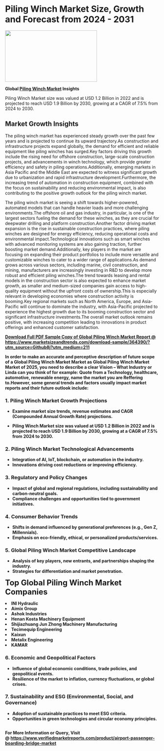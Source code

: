 <H1>Piling Winch Market Size, Growth and Forecast from 2024 - 2031</H1><img class="aligncenter size-medium wp-image-584254" src="https://thirdeyenews.in/wp-content/uploads/2024/09/Global-Market-Research-300x168.jpeg" alt="" width="300" height="168" /><p><strong>Global&nbsp;<a href="https://www.marketsizeandtrends.com/download-sample/364390/?utm_source=Github8j?utm_medium=211">Piling Winch Market</a> Insights</strong></p><p>Piling Winch Market size was valued at USD 1.2 Billion in 2022 and is projected to reach USD 1.9 Billion by 2030, growing at a CAGR of 7.5% from 2024 to 2030.</p><p><h2>Market Growth Insights</h2> <p>The piling winch market has experienced steady growth over the past few years and is projected to continue its upward trajectory.As construction and infrastructure projects expand globally, the demand for efficient and reliable equipment like piling winches has surged.Key factors driving this growth include the rising need for offshore construction, large-scale construction projects, and advancements in winch technology, which provide greater efficiency and safety in piling operations.Additionally, emerging markets in Asia Pacific and the Middle East are expected to witness significant growth due to urbanization and rapid infrastructure development.Furthermore, the increasing trend of automation in construction equipment, combined with the focus on sustainability and reducing environmental impact, is also contributing to the positive growth outlook for the piling winch market.</p> <p><strong><a href="#"></a></strong></p> <p>The piling winch market is seeing a shift towards higher-powered, automated models that can handle heavier loads and more challenging environments.The offshore oil and gas industry, in particular, is one of the largest sectors fueling the demand for these winches, as they are crucial for deepwater drilling and platform construction.Another factor driving market expansion is the rise in sustainable construction practices, where piling winches are designed for energy efficiency, reducing operational costs and environmental impact.Technological innovations such as smart winches with advanced monitoring systems are also gaining traction, further boosting market demand.Additionally, key players in the market are focusing on expanding their product portfolios to include more versatile and customizable winches to cater to a wider range of applications.As demand grows across various sectors, including marine, civil construction, and mining, manufacturers are increasingly investing in R&D to develop more robust and efficient piling winches.The trend towards leasing and rental models in the construction sector is also expected to enhance market growth, as smaller and medium-sized companies gain access to high-quality equipment without the upfront costs of ownership.This is especially relevant in developing economies where construction activity is booming.Key regional markets such as North America, Europe, and Asia-Pacific will continue to dominate the industry, with Asia-Pacific projected to experience the highest growth due to its booming construction sector and significant infrastructure investments.The overall market outlook remains positive, with increasing competition leading to innovations in product offerings and enhanced customer satisfaction.<p><strong><a href="#"></p><p><span class=""><strong>Download Full PDF Sample Copy of Global Piling Winch Market Report</strong> @ <a href="https://www.marketsizeandtrends.com/download-sample/364390/?utm_source=Github8j?utm_medium=211" target="_blank">https://www.marketsizeandtrends.com/download-sample/364390/?utm_source=Github8j?utm_medium=211</a></span></p><p>In order to make an accurate and perceptive description of future scope of a Global&nbsp;Piling Winch Market Market as Global&nbsp;Piling Winch Market Market of 2025, you need to describe a clear Vision &ndash; What Industry or Linda can you think of for example: Quote from a Technology, healthcare, automotive, renewable energy, name the market you are Reffering to.However, some general trends and factors usually impact market reports and their future outlook include:</p><h3>1.&nbsp;<strong>Piling Winch Market Growth Projections</strong></h3><ul><li>Examine market size trends, revenue estimates and CAGR (Compounded Annual Growth Rate) projections.</li><li><p>Piling Winch Market size was valued at USD 1.2 Billion in 2022 and is projected to reach USD 1.9 Billion by 2030, growing at a CAGR of 7.5% from 2024 to 2030.</p></li></ul><h3>2.&nbsp;<strong>Piling Winch Market Technological Advancements</strong></h3><ul><li>Integration of AI, IoT, blockchain, or automation in the industry.</li><li>Innovations driving cost reductions or improving efficiency.</li></ul><h3>3.&nbsp;<strong>Regulatory and Policy Changes</strong></h3><ul><li>Impact of global and regional regulations, including sustainability and carbon-neutral goals.</li><li>Compliance challenges and opportunities tied to government initiatives.</li></ul><h3>4.&nbsp;<strong>Consumer Behavior Trends</strong></h3><ul><li>Shifts in demand influenced by generational preferences (e.g., Gen Z, Millennials).</li><li>Emphasis on eco-friendly, ethical, or personalized products/services.</li></ul><h3>5.&nbsp;<strong>Global Piling Winch Market Competitive Landscape</strong></h3><ul><li>Analysis of key players, new entrants, and partnerships shaping the industry.</li><li>Strategies for differentiation and market penetration.</li></ul><p data-pm-slice="1 1 []"><span style="color: inherit; font-family: inherit; font-size: 25px;">Top Global Piling Winch Market Companies</span></p><div class="" data-test-id=""><p><li>INI Hydraulic</li><li> Aimix Group</li><li> Ashok Industries</li><li> Henan Kosta Machinery Equipment</li><li> Shijiazhuang Jun Zhong Machinery Manufacturing</li><li> Tecimequip Engineering</li><li> Kaixun</li><li> Metalix Engineering</li><li> KAMAR</li></p></div><h3>6.&nbsp;<strong>Economic and Geopolitical Factors</strong></h3><ul><li>Influence of global economic conditions, trade policies, and geopolitical events.</li><li>Resilience of the market to inflation, currency fluctuations, or global crises.</li></ul><h3>7.&nbsp;<strong>Sustainability and ESG (Environmental, Social, and Governance)</strong></h3><ul><li>Adoption of sustainable practices to meet ESG criteria.</li><li>Opportunities in green technologies and circular economy principles.</li></ul><h2><strong style="font-size: 14px;">For More Information or Query, Visit @&nbsp;</strong><a style="background-color: #ffffff; font-size: 14px;" href="https://www.marketsizeandtrends.com/report/piling-winch-market/" target="_blank">https://www.verifiedmarketreports.com/product/airport-passenger-boarding-bridge-market</a></h2>